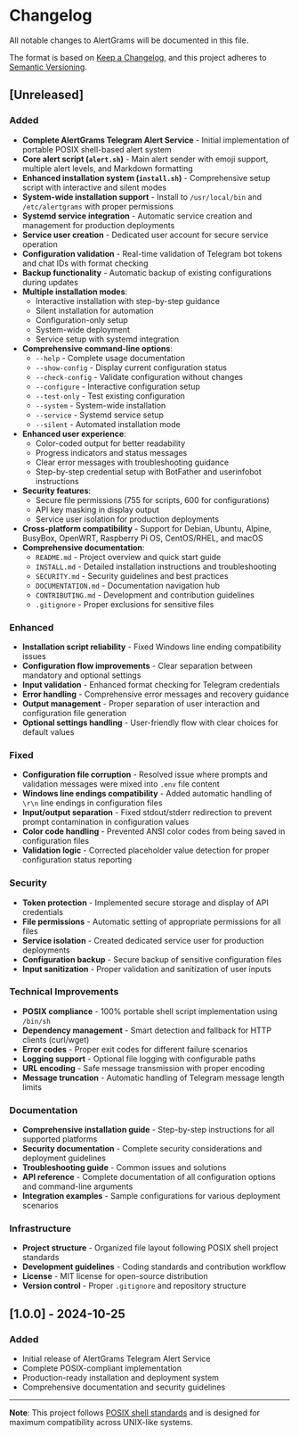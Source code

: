 # Changelog

All notable changes to AlertGrams will be documented in this file.

The format is based on [Keep a Changelog](https://keepachangelog.com/en/1.0.0/),
and this project adheres to [Semantic Versioning](https://semver.org/spec/v2.0.0.html).

## [Unreleased]

### Added
- **Complete AlertGrams Telegram Alert Service** - Initial implementation of portable POSIX shell-based alert system
- **Core alert script (`alert.sh`)** - Main alert sender with emoji support, multiple alert levels, and Markdown formatting
- **Enhanced installation system (`install.sh`)** - Comprehensive setup script with interactive and silent modes
- **System-wide installation support** - Install to `/usr/local/bin` and `/etc/alertgrams` with proper permissions
- **Systemd service integration** - Automatic service creation and management for production deployments
- **Service user creation** - Dedicated user account for secure service operation
- **Configuration validation** - Real-time validation of Telegram bot tokens and chat IDs with format checking
- **Backup functionality** - Automatic backup of existing configurations during updates
- **Multiple installation modes**:
  - Interactive installation with step-by-step guidance
  - Silent installation for automation
  - Configuration-only setup
  - System-wide deployment
  - Service setup with systemd integration
- **Comprehensive command-line options**:
  - `--help` - Complete usage documentation
  - `--show-config` - Display current configuration status
  - `--check-config` - Validate configuration without changes
  - `--configure` - Interactive configuration setup
  - `--test-only` - Test existing configuration
  - `--system` - System-wide installation
  - `--service` - Systemd service setup
  - `--silent` - Automated installation mode
- **Enhanced user experience**:
  - Color-coded output for better readability
  - Progress indicators and status messages
  - Clear error messages with troubleshooting guidance
  - Step-by-step credential setup with BotFather and userinfobot instructions
- **Security features**:
  - Secure file permissions (755 for scripts, 600 for configurations)
  - API key masking in display output
  - Service user isolation for production deployments
- **Cross-platform compatibility** - Support for Debian, Ubuntu, Alpine, BusyBox, OpenWRT, Raspberry Pi OS, CentOS/RHEL, and macOS
- **Comprehensive documentation**:
  - `README.md` - Project overview and quick start guide
  - `INSTALL.md` - Detailed installation instructions and troubleshooting
  - `SECURITY.md` - Security guidelines and best practices
  - `DOCUMENTATION.md` - Documentation navigation hub
  - `CONTRIBUTING.md` - Development and contribution guidelines
  - `.gitignore` - Proper exclusions for sensitive files

### Enhanced
- **Installation script reliability** - Fixed Windows line ending compatibility issues
- **Configuration flow improvements** - Clear separation between mandatory and optional settings
- **Input validation** - Enhanced format checking for Telegram credentials
- **Error handling** - Comprehensive error messages and recovery guidance
- **Output management** - Proper separation of user interaction and configuration file generation
- **Optional settings handling** - User-friendly flow with clear choices for default values

### Fixed
- **Configuration file corruption** - Resolved issue where prompts and validation messages were mixed into `.env` file content
- **Windows line endings compatibility** - Added automatic handling of `\r\n` line endings in configuration files
- **Input/output separation** - Fixed stdout/stderr redirection to prevent prompt contamination in configuration values
- **Color code handling** - Prevented ANSI color codes from being saved in configuration files
- **Validation logic** - Corrected placeholder value detection for proper configuration status reporting

### Security
- **Token protection** - Implemented secure storage and display of API credentials
- **File permissions** - Automatic setting of appropriate permissions for all files
- **Service isolation** - Created dedicated service user for production deployments
- **Configuration backup** - Secure backup of sensitive configuration files
- **Input sanitization** - Proper validation and sanitization of user inputs

### Technical Improvements
- **POSIX compliance** - 100% portable shell script implementation using `/bin/sh`
- **Dependency management** - Smart detection and fallback for HTTP clients (curl/wget)
- **Error codes** - Proper exit codes for different failure scenarios
- **Logging support** - Optional file logging with configurable paths
- **URL encoding** - Safe message transmission with proper encoding
- **Message truncation** - Automatic handling of Telegram message length limits

### Documentation
- **Comprehensive installation guide** - Step-by-step instructions for all supported platforms
- **Security documentation** - Complete security considerations and deployment guidelines  
- **Troubleshooting guide** - Common issues and solutions
- **API reference** - Complete documentation of all configuration options and command-line arguments
- **Integration examples** - Sample configurations for various deployment scenarios

### Infrastructure
- **Project structure** - Organized file layout following POSIX shell project standards
- **Development guidelines** - Coding standards and contribution workflow
- **License** - MIT license for open-source distribution
- **Version control** - Proper `.gitignore` and repository structure

## [1.0.0] - 2024-10-25

### Added
- Initial release of AlertGrams Telegram Alert Service
- Complete POSIX-compliant implementation
- Production-ready installation and deployment system
- Comprehensive documentation and security guidelines

---

**Note**: This project follows [POSIX shell standards](https://pubs.opengroup.org/onlinepubs/9699919799/utilities/V3_chap02.html) and is designed for maximum compatibility across UNIX-like systems.